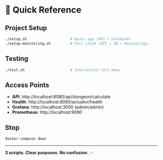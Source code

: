 # 🚀 Quick Reference

## Project Setup
```bash
./setup.sh                    # Basic app (API + Database)
./setup-monitoring.sh         # Full stack (API + DB + Monitoring)
```

## Testing
```bash
./test.sh                     # Interactive test menu
```

## Access Points
- **API**: http://localhost:8080/api/dungeon/calculate
- **Health**: http://localhost:8080/actuator/health
- **Grafana**: http://localhost:3000 (admin/admin) 
- **Prometheus**: http://localhost:9090

## Stop
```bash
docker-compose down
```

---
**3 scripts. Clear purposes. No confusion.** ✨
